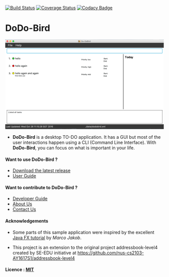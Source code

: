 [![Build Status](https://travis-ci.org/CS2103AUG2016-W13-C1/main.svg?branch=master)](https://travis-ci.org/CS2103AUG2016-W13-C1/main)
[![Coverage Status](https://coveralls.io/repos/github/CS2103AUG2016-W13-C1/main/badge.svg?branch=master)](https://coveralls.io/github/CS2103AUG2016-W13-C1/main?branch=master)
[![Codacy Badge](https://api.codacy.com/project/badge/Grade/67e56af996dc4322a35923403e6be463)](https://www.codacy.com/app/monkeydesmond/main?utm_source=github.com&amp;utm_medium=referral&amp;utm_content=CS2103AUG2016-W13-C1/main&amp;utm_campaign=Badge_Grade)

# DoDo-Bird

![GUI](./docs/images/GUI.png)

* **DoDo-Bird** is a desktop TO-DO application. It has a GUI but most of the user interactions happen using a CLI (Command Line Interface). With **DoDo-Bird**, you can focus on what is important in your life.

#### Want to use DoDo-Bird ?
* [Download the latest release](https://github.com/CS2103AUG2016-W13-C1/main/releases)
* [User Guide](docs/UserGuide.md)

#### Want to contribute to DoDo-Bird ?
* [Developer Guide](docs/DeveloperGuide.md)
* [About Us](docs/AboutUs.md)
* [Contact Us](docs/ContactUs.md)

#### Acknowledgements

* Some parts of this sample application were inspired by the excellent
  [Java FX tutorial](http://code.makery.ch/library/javafx-8-tutorial/) by *Marco Jakob*.

* This project is an extension to the original project addressbook-level4
created by SE-EDU initiative at https://github.com/nus-cs2103-AY1617S1/addressbook-level4

#### Licence : [MIT](LICENSE)
